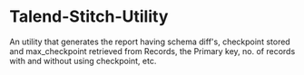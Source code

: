 # Talend-Stitch-Utility
An utility that generates the report having schema diff's, checkpoint stored and max_checkpoint retrieved from Records, the Primary key, no. of records with and without using checkpoint, etc.
